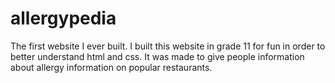 # allergypedia
The first website I ever built. I built this website in grade 11 for fun in order to better understand html and css. 
It was made to give people information about allergy information on popular restaurants.
